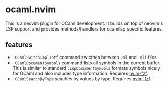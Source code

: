 # ocaml.nvim

This is a neovim plugin for OCaml development. It builds on top of neovim's LSP
support and provides methods/handlers for ocamllsp specific features.

## features

- `:OCamlSwitchImplIntf` command swicthes between `.ml` and `.mli` files.
- `:OCamlDocumentSymbols` command lists all symbols in the current buffer. This
  is similar to standard `:LspDocumentSymbols` formats symbols nicely for OCaml
  and also includes type information. Requires [nvim-fzf][].
- `:OCamlSearchByType` seaches by values by type. Requires [nvim-fzf][].

[nvim-fzf]: https://github.com/vijaymarupudi/nvim-fzf
